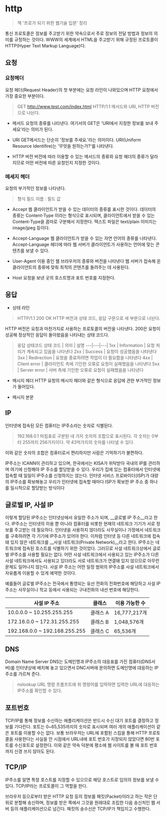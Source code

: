 http
===
> 책 '프로가 되기 위한 웹기술 입문' 정리

통신 프로토콜은 정보를 주고받기 위한 약속으로서 주로 정보의 전달 방법과 정보의 의미를 규정하는 것이다.
WWW의 세계에서 HTML을 주고받기 위해 규정된 프로토콜이 HTTP(Hyper Text Markup Language)다.

## 요청

### 요청헤더
요청 헤더(Request Header)의 첫 부분에는 요청 라인이 나와있으며 HTTP 요청에서 가장 중요한 부분이다.

> GET http://www.test.com/index.html HTTP/1.1
메서드와 URI, HTTP 버전으로 나뉜다.

 - 메서드
 요청의 종류를 나타낸다. 여기서의 GET은 'URI에서 지정한 정보를 보내 주세요'라는 의미가 된다.

 - URI
 GET메서드는 단순히 '정보를 주세요.'라는 의미이다. URI(Uniform Resource Identifire)는 '무엇을 원하는가?'를 나타낸다.

 - HTTP 버전
 버전에 따라 이용할 수 있는 메서드의 종류와 요청 헤더의 종류가 달라지므로 어떤 버전에 따른 요청인지 지정한 것이다.

 ### 메세지 헤더
 요청의 부가적인 정보를 나타낸다.

 >형식
> 필드 이름 : 필드 값

- Accept
웹 클라이언트가 받을 수 있는 데이터의 종류를 표시한 것이다.
데이터의 종류는 Content-Type 이라는 형식으로 표시되며, 클라이언트에서 받을 수 있는 Content-Type을 콤마로 구분해서 지정한다.
텍스트 파일은 text/plain 이미지는 image/jpeg 등이다.

- Accept-Language
웹 클라이언트가 받을 수 있는 자연 언어의 종류를 나타낸다. Accept-Language 헤더에 따라 웹 서버가 클라이언트가 사용하는 언어에 맞는 콘텐츠를 보낼 수 있다.

- User-Agent
이용 중인 웹 브라우저의 종류와 버전을 나타낸다
웹 서버가 접속해 온 클라이언트의 종류에 맞춰 최적의 콘텐츠를 돌려주는 데 사용된다.

- Host
요청을 보낸 곳의 호스트명과 포트 번호를 지정한다.

## 응답

- 상태 라인

>HTTP/1.1 200 OK
HTTP 버전과 상태 코드, 응답 구문으로 세 부분으로 나뉜다.

HTTP 버전은 요청과 마찬가지로 사용하는 프로토콜의 버전을 나타낸다. 200은 요청이 성공해 정상적인 응답이 돌아왔음을 나타내는 상태 코드다.

> 응답 상태코드
상태 코드 | 의미 | 설명
---|---|---|
1xx | Information | 요청 처리가 계속되고 있음을 나타낸다
2xx | Success | 요청이 성공했음을 나타낸다
3xx | Redirection | 요청을 종료하려면 작업이 더 필요함을 나타낸다
4xx | Client error | 클라이언트 측에 기인한 오류로 요청이 실패했음을 나타낸다
5xx | Server error | 서버 측에 기인한 오류로 요청이 실패했음을 나타낸다

- 메시지 헤더
HTTP 요청의 메시지 헤더와 같은 형식으로 응답에 관한 부가적인 정보가 들어있다.

- 메시지 본문

## IP
인터넷에 접속된 모든 컴퓨터는 IP주소라는 숫자로 식별된다.
> 192.168.0.1
마침표로 구분된 네 가지 숫자의 조합으로 표시된다. 각 숫자는 0부터 255까지 256가지이다.
약 43억가지의 숫자를 나타낼 수 있다.

이와 같은 숫자의 조합은 컴퓨터로서 편리하지만 사람은 기억하기가 불편하다.

IP주소는 ICANN이 관리하고 있으며, 한국에서는 KISA가 위탁받아 국내의 IP를 관리하며 여기에 신청해야 IP 주소를 할당받을 수 있다.
우리가 집에 있는 컴퓨터에서 인터넷에 접속할 때 일일이 IP주소를 신청하지는 않는다.
인터넷 서비스 프로바이더(ISP)가 대량의 IP주소를 확보해놓고 우리가 인터넷에 접속할 때마다 ISP가 확보한 IP 주소 중 하나를 일시적으로 할당받는 방식이다

## 글로벌 IP, 사설 IP
이렇게 할당된 IP주소는 인터넷상에서 유일한 주소가 되며, __글로벌 IP 주소__라고 한다.
IP주소는 인터넷의 이용 뿐 아니라 컴퓨터를 비롯한 현재의 네트워크 기기가 서로 정보를 주고받는 데 필요하다.
인터넷을 사용하지 않더라도 사무실이나 가정에서 네트워크를 구축하려면 각 기기에 IP주소가 있어야 한다.
이처럼 인터넷 등 다른 네트워크에 접속돼 있지 않은 네트워크를 __사설 네트워크(Private Network)__라고 한다.
IP주소는 네트워크에 접속된 호스트를 식별하기 위한 것이었다. 그러므로 사설 네트워크상에서 글로벌 IP주소를 사용할 필요는 없다.
어떤 사설 네트워크에서 사용되고 있는 IP주소가 다른 사설 네트워크에서도 사용되고 있더라도 서로 네트워크가 연결돼 있지 않으므로 아무런 문제도 일어나지 않는다.
사설 IP 주소는 어떤 일정 범위의 IP주소를 사설 네트워크에서 자유롭게 이용할 수 있게 예약한 것이다.

예를들어 글로벌 IP주소는 전국에서 통영되는 유선 전화의 전화번호에 해당하고 사설 IP주소는 사무실이나 학교 등에서 사용되는 구내전화의 내선 번호에 해당한다.

사설 IP 주소 | 클래스 | 이용 가능한 수
---|---|---|
10.0.0.0 ~ 10.255.255.255 | 클래스 A | 16,777,217개 
172.16.0.0 ~ 172.31.255.255 | 클래스 B | 1,048,576개
192.168.0.0 ~ 192.168.255.255 | 클래스 C | 65,536개

## DNS
Domain Name Server
DNS는 도메인명과 IP주소의 대응표를 가진 컴퓨터(DNS서버)를 인터넷상에 배치해 놓고 있으면서 DNC서버에 문의하면 도메인명에 대응하는 IP주소를 가르쳐 준다.

>nslookup URL
명령 프롬프트에 위 명령어를 입력하면 
입력한 URL에 대응하는 IP주소를 확인할 수 있다.

## 포트번호
TCP/IP를 통해 정보를 수신하는 애플리케이션은 반드시 수신 대기 포트를 결정하고 정보를 기다린다.
포트는 0~65,535까지의 숫자로 표시되며 여러 개의 애플리케이션이 같은 포트를 이용할 수는 없다.
보통 브라우저는 URL에 포함된 스킴을 통해 HTTP 프로토콜을 사용한다는 사실을 안 시점에서 URL내에 포트 번호가 지정되지 않았다면 80번 포트를 수신포트로 설정한다.
이와 같은 약속 덕분에 평소에 웹 사이트를 볼 때 포트 번호까지 신경 쓰지 않아도 된다.


## TCP/IP
IP주소를 알면 특정 호스트를 지정할 수 있으므로 해당 호스트로 임의의 정보를 보낼 수 있다. TCP/IP라는 프로토콜이 그 역할을 한다.

브라우저 등으로부터 받은  HTTP 요청 등의 정보를 패킷(Packet)이라고 하는 작은 단위로 분할해 송신하며, 정보를 받은 쪽에서 그것을 원래대로 조립한 다음 송신처인 웹 서버 등의 애플리케이션으로 넘긴다.
패킷의 송수신은 TCP/IP가 책임지고 수행한다.

